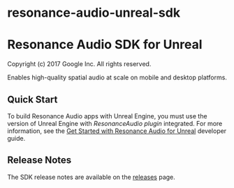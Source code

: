 # resonance-audio-unreal-sdk
Resonance Audio SDK for Unreal
=====================
Copyright (c) 2017 Google Inc.  All rights reserved.

Enables high-quality spatial audio at scale on mobile and desktop platforms.

## Quick Start

To build Resonance Audio apps with Unreal Engine, you must use the version of Unreal Engine with _ResonanceAudio plugin_ integrated. For more information, see the [Get Started with Resonance Audio for Unreal](//developers.google.com/resonance-audio/develop/unreal/getting-started) developer guide.

## Release Notes

The SDK release notes are available on the [releases](//github.com/resonance-audio/resonance-audio-unreal-sdk/releases) page.
